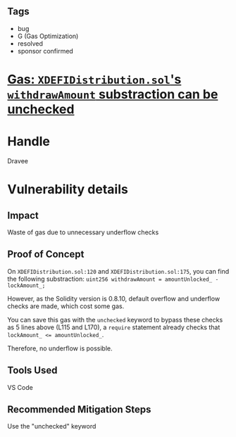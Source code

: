 ## Tags

- bug
- G (Gas Optimization)
- resolved
- sponsor confirmed

# [Gas: `XDEFIDistribution.sol`'s `withdrawAmount` substraction can be unchecked](https://github.com/code-423n4/2022-01-xdefi-findings/issues/49) 

# Handle

Dravee


# Vulnerability details

## Impact  
Waste of gas due to unnecessary underflow checks

## Proof of Concept  
On `XDEFIDistribution.sol:120` and `XDEFIDistribution.sol:175`, you can find the following substraction:
`uint256 withdrawAmount = amountUnlocked_ - lockAmount_;`

However, as the Solidity version is 0.8.10, default overflow and underflow checks are made, which cost some gas.

You can save this gas with the `unchecked` keyword to bypass these checks as 5 lines above (L115 and L170), a `require` statement already checks that `lockAmount_ <= amountUnlocked_`. 

Therefore, no underflow is possible.

## Tools Used  
VS Code  
  
## Recommended Mitigation Steps  
Use the "unchecked" keyword 

